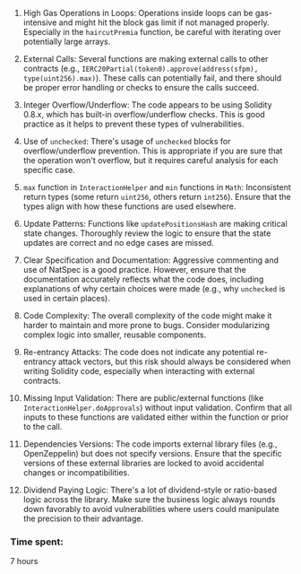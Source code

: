 1. High Gas Operations in Loops: Operations inside loops can be gas-intensive and might hit the block gas limit if not managed properly. Especially in the `haircutPremia` function, be careful with iterating over potentially large arrays.

2. External Calls: Several functions are making external calls to other contracts (e.g., `IERC20Partial(token0).approve(address(sfpm), type(uint256).max)`). These calls can potentially fail, and there should be proper error handling or checks to ensure the calls succeed.

3. Integer Overflow/Underflow: The code appears to be using Solidity 0.8.x, which has built-in overflow/underflow checks. This is good practice as it helps to prevent these types of vulnerabilities.

4. Use of `unchecked`: There's usage of `unchecked` blocks for overflow/underflow prevention. This is appropriate if you are sure that the operation won't overflow, but it requires careful analysis for each specific case.

5. `max` function in `InteractionHelper` and `min` functions in `Math`: Inconsistent return types (some return `uint256`, others return `int256`). Ensure that the types align with how these functions are used elsewhere.

6. Update Patterns: Functions like `updatePositionsHash` are making critical state changes. Thoroughly review the logic to ensure that the state updates are correct and no edge cases are missed.

7. Clear Specification and Documentation: Aggressive commenting and use of NatSpec is a good practice. However, ensure that the documentation accurately reflects what the code does, including explanations of why certain choices were made (e.g., why `unchecked` is used in certain places).

8. Code Complexity: The overall complexity of the code might make it harder to maintain and more prone to bugs. Consider modularizing complex logic into smaller, reusable components.

9. Re-entrancy Attacks: The code does not indicate any potential re-entrancy attack vectors, but this risk should always be considered when writing Solidity code, especially when interacting with external contracts.

10. Missing Input Validation: There are public/external functions (like `InteractionHelper.doApprovals`) without input validation. Confirm that all inputs to these functions are validated either within the function or prior to the call.

11. Dependencies Versions: The code imports external library files (e.g., OpenZeppelin) but does not specify versions. Ensure that the specific versions of these external libraries are locked to avoid accidental changes or incompatibilities.

12. Dividend Paying Logic: There's a lot of dividend-style or ratio-based logic across the library. Make sure the business logic always rounds down favorably to avoid vulnerabilities where users could manipulate the precision to their advantage.

### Time spent:
7 hours